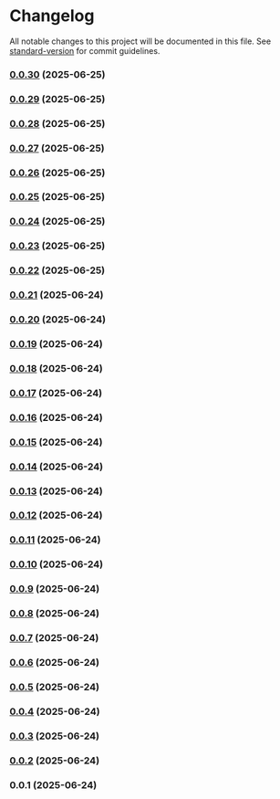# Changelog

All notable changes to this project will be documented in this file. See [standard-version](https://github.com/conventional-changelog/standard-version) for commit guidelines.

### [0.0.30](https://github.com/StankoH/bonzobyte-brotli-viewer/compare/v0.0.29...v0.0.30) (2025-06-25)

### [0.0.29](https://github.com/StankoH/bonzobyte-brotli-viewer/compare/v0.0.28...v0.0.29) (2025-06-25)

### [0.0.28](https://github.com/StankoH/bonzobyte-brotli-viewer/compare/v0.0.27...v0.0.28) (2025-06-25)

### [0.0.27](https://github.com/StankoH/bonzobyte-brotli-viewer/compare/v0.0.26...v0.0.27) (2025-06-25)

### [0.0.26](https://github.com/StankoH/bonzobyte-brotli-viewer/compare/v0.0.25...v0.0.26) (2025-06-25)

### [0.0.25](https://github.com/StankoH/bonzobyte-brotli-viewer/compare/v0.0.24...v0.0.25) (2025-06-25)

### [0.0.24](https://github.com/StankoH/bonzobyte-brotli-viewer/compare/v0.0.23...v0.0.24) (2025-06-25)

### [0.0.23](https://github.com/StankoH/bonzobyte-brotli-viewer/compare/v0.0.22...v0.0.23) (2025-06-25)

### [0.0.22](https://github.com/StankoH/bonzobyte-brotli-viewer/compare/v0.0.21...v0.0.22) (2025-06-25)

### [0.0.21](https://github.com/StankoH/bonzobyte-brotli-viewer/compare/v0.0.20...v0.0.21) (2025-06-24)

### [0.0.20](https://github.com/StankoH/bonzobyte-brotli-viewer/compare/v0.0.19...v0.0.20) (2025-06-24)

### [0.0.19](https://github.com/StankoH/bonzobyte-brotli-viewer/compare/v0.0.18...v0.0.19) (2025-06-24)

### [0.0.18](https://github.com/StankoH/bonzobyte-brotli-viewer/compare/v0.0.17...v0.0.18) (2025-06-24)

### [0.0.17](https://github.com/StankoH/bonzobyte-brotli-viewer/compare/v0.0.16...v0.0.17) (2025-06-24)

### [0.0.16](https://github.com/StankoH/bonzobyte-brotli-viewer/compare/v0.0.15...v0.0.16) (2025-06-24)

### [0.0.15](https://github.com/StankoH/bonzobyte-brotli-viewer/compare/v0.0.14...v0.0.15) (2025-06-24)

### [0.0.14](https://github.com/StankoH/bonzobyte-brotli-viewer/compare/v0.0.13...v0.0.14) (2025-06-24)

### [0.0.13](https://github.com/StankoH/bonzobyte-brotli-viewer/compare/v0.0.12...v0.0.13) (2025-06-24)

### [0.0.12](https://github.com/StankoH/bonzobyte-brotli-viewer/compare/v0.0.11...v0.0.12) (2025-06-24)

### [0.0.11](https://github.com/StankoH/bonzobyte-brotli-viewer/compare/v0.0.10...v0.0.11) (2025-06-24)

### [0.0.10](https://github.com/StankoH/bonzobyte-brotli-viewer/compare/v0.0.9...v0.0.10) (2025-06-24)

### [0.0.9](https://github.com/StankoH/bonzobyte-brotli-viewer/compare/v0.0.8...v0.0.9) (2025-06-24)

### [0.0.8](https://github.com/StankoH/bonzobyte-brotli-viewer/compare/v0.0.7...v0.0.8) (2025-06-24)

### [0.0.7](https://github.com/StankoH/bonzobyte-brotli-viewer/compare/v0.0.6...v0.0.7) (2025-06-24)

### [0.0.6](https://github.com/StankoH/bonzobyte-brotli-viewer/compare/v0.0.5...v0.0.6) (2025-06-24)

### [0.0.5](https://github.com/StankoH/bonzobyte-brotli-viewer/compare/v0.0.4...v0.0.5) (2025-06-24)

### [0.0.4](https://github.com/StankoH/bonzobyte-brotli-viewer/compare/v0.0.3...v0.0.4) (2025-06-24)

### [0.0.3](https://github.com/StankoH/bonzobyte-brotli-viewer/compare/v0.0.2...v0.0.3) (2025-06-24)

### [0.0.2](https://github.com/StankoH/bonzobyte-brotli-viewer/compare/v0.0.1...v0.0.2) (2025-06-24)

### 0.0.1 (2025-06-24)
